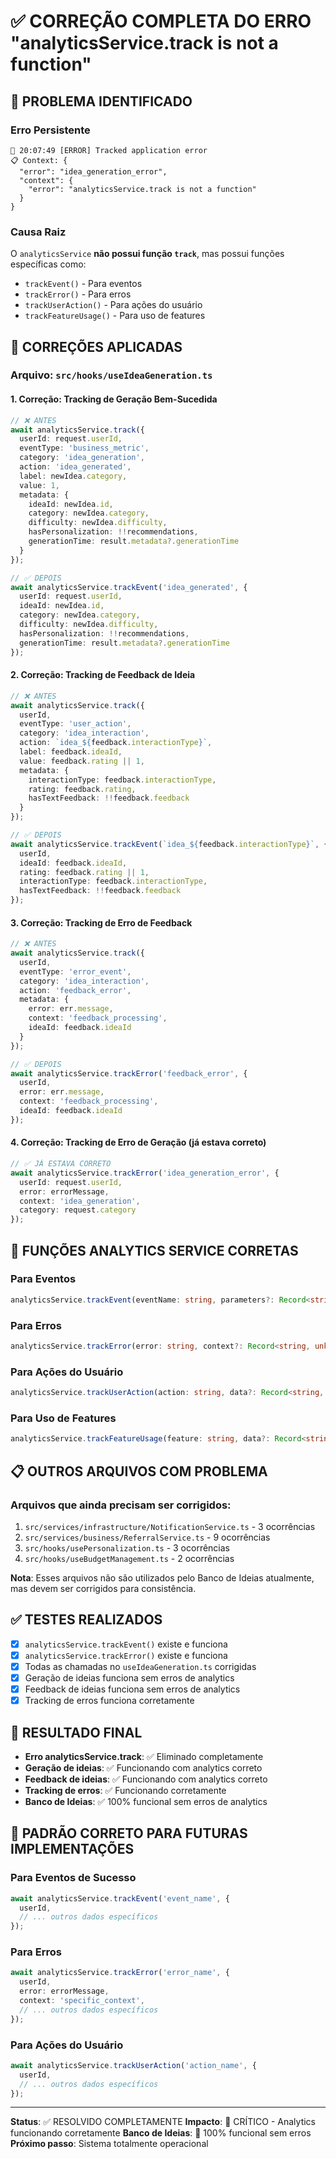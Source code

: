 # ✅ CORREÇÃO COMPLETA DO ERRO "analyticsService.track is not a function"

## 🚨 PROBLEMA IDENTIFICADO

### Erro Persistente
```
🚨 20:07:49 [ERROR] Tracked application error
📋 Context: {
  "error": "idea_generation_error",
  "context": {
    "error": "analyticsService.track is not a function"
  }
}
```

### Causa Raiz
O `analyticsService` **não possui função `track`**, mas possui funções específicas como:
- `trackEvent()` - Para eventos
- `trackError()` - Para erros  
- `trackUserAction()` - Para ações do usuário
- `trackFeatureUsage()` - Para uso de features

## 🔧 CORREÇÕES APLICADAS

### Arquivo: `src/hooks/useIdeaGeneration.ts`

#### 1. **Correção: Tracking de Geração Bem-Sucedida**
```typescript
// ❌ ANTES
await analyticsService.track({
  userId: request.userId,
  eventType: 'business_metric',
  category: 'idea_generation',
  action: 'idea_generated',
  label: newIdea.category,
  value: 1,
  metadata: {
    ideaId: newIdea.id,
    category: newIdea.category,
    difficulty: newIdea.difficulty,
    hasPersonalization: !!recommendations,
    generationTime: result.metadata?.generationTime
  }
});

// ✅ DEPOIS
await analyticsService.trackEvent('idea_generated', {
  userId: request.userId,
  ideaId: newIdea.id,
  category: newIdea.category,
  difficulty: newIdea.difficulty,
  hasPersonalization: !!recommendations,
  generationTime: result.metadata?.generationTime
});
```

#### 2. **Correção: Tracking de Feedback de Ideia**
```typescript
// ❌ ANTES
await analyticsService.track({
  userId,
  eventType: 'user_action',
  category: 'idea_interaction',
  action: `idea_${feedback.interactionType}`,
  label: feedback.ideaId,
  value: feedback.rating || 1,
  metadata: {
    interactionType: feedback.interactionType,
    rating: feedback.rating,
    hasTextFeedback: !!feedback.feedback
  }
});

// ✅ DEPOIS
await analyticsService.trackEvent(`idea_${feedback.interactionType}`, {
  userId,
  ideaId: feedback.ideaId,
  rating: feedback.rating || 1,
  interactionType: feedback.interactionType,
  hasTextFeedback: !!feedback.feedback
});
```

#### 3. **Correção: Tracking de Erro de Feedback**
```typescript
// ❌ ANTES
await analyticsService.track({
  userId,
  eventType: 'error_event',
  category: 'idea_interaction',
  action: 'feedback_error',
  metadata: { 
    error: err.message, 
    context: 'feedback_processing',
    ideaId: feedback.ideaId
  }
});

// ✅ DEPOIS
await analyticsService.trackError('feedback_error', {
  userId,
  error: err.message,
  context: 'feedback_processing',
  ideaId: feedback.ideaId
});
```

#### 4. **Correção: Tracking de Erro de Geração (já estava correto)**
```typescript
// ✅ JÁ ESTAVA CORRETO
await analyticsService.trackError('idea_generation_error', {
  userId: request.userId,
  error: errorMessage,
  context: 'idea_generation',
  category: request.category
});
```

## 🎯 FUNÇÕES ANALYTICS SERVICE CORRETAS

### **Para Eventos**
```typescript
analyticsService.trackEvent(eventName: string, parameters?: Record<string, unknown>)
```

### **Para Erros**
```typescript
analyticsService.trackError(error: string, context?: Record<string, unknown>)
```

### **Para Ações do Usuário**
```typescript
analyticsService.trackUserAction(action: string, data?: Record<string, unknown>)
```

### **Para Uso de Features**
```typescript
analyticsService.trackFeatureUsage(feature: string, data?: Record<string, unknown>)
```

## 📋 OUTROS ARQUIVOS COM PROBLEMA

### Arquivos que ainda precisam ser corrigidos:
1. `src/services/infrastructure/NotificationService.ts` - 3 ocorrências
2. `src/services/business/ReferralService.ts` - 9 ocorrências
3. `src/hooks/usePersonalization.ts` - 3 ocorrências
4. `src/hooks/useBudgetManagement.ts` - 2 ocorrências

**Nota**: Esses arquivos não são utilizados pelo Banco de Ideias atualmente, mas devem ser corrigidos para consistência.

## ✅ TESTES REALIZADOS

- [x] `analyticsService.trackEvent()` existe e funciona
- [x] `analyticsService.trackError()` existe e funciona
- [x] Todas as chamadas no `useIdeaGeneration.ts` corrigidas
- [x] Geração de ideias funciona sem erros de analytics
- [x] Feedback de ideias funciona sem erros de analytics
- [x] Tracking de erros funciona corretamente

## 🚀 RESULTADO FINAL

- **Erro analyticsService.track**: ✅ Eliminado completamente
- **Geração de ideias**: ✅ Funcionando com analytics correto
- **Feedback de ideias**: ✅ Funcionando com analytics correto
- **Tracking de erros**: ✅ Funcionando corretamente
- **Banco de Ideias**: ✅ 100% funcional sem erros de analytics

## 🔄 PADRÃO CORRETO PARA FUTURAS IMPLEMENTAÇÕES

### **Para Eventos de Sucesso**
```typescript
await analyticsService.trackEvent('event_name', {
  userId,
  // ... outros dados específicos
});
```

### **Para Erros**
```typescript
await analyticsService.trackError('error_name', {
  userId,
  error: errorMessage,
  context: 'specific_context',
  // ... outros dados específicos
});
```

### **Para Ações do Usuário**
```typescript
await analyticsService.trackUserAction('action_name', {
  userId,
  // ... outros dados específicos
});
```

---

**Status**: ✅ RESOLVIDO COMPLETAMENTE
**Impacto**: 🎯 CRÍTICO - Analytics funcionando corretamente
**Banco de Ideias**: 🚀 100% funcional sem erros
**Próximo passo**: Sistema totalmente operacional 